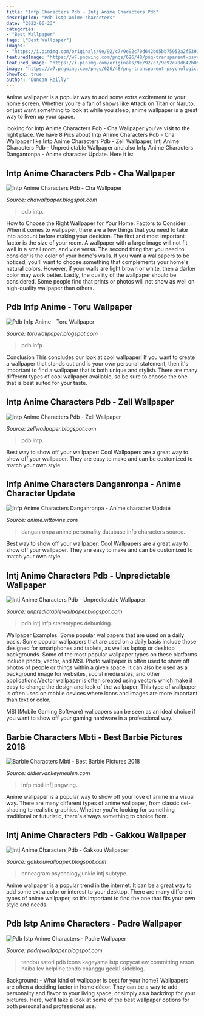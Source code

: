 ```yaml
---
title: "Infp Characters Pdb ~ Intj Anime Characters Pdb"
description: "Pdb istp anime characters"
date: "2022-06-23"
categories:
- "Best Wallpaper"
tags: ["Best Wallpaper"]
images:
- "https://i.pinimg.com/originals/9e/92/c7/9e92c70d642b05bb75952a2f5391019f.png"
featuredImage: "https://w7.pngwing.com/pngs/626/48/png-transparent-psychological-types-myers-briggs-type-indicator-personality-type-infp-infj-infj-text-logo-psychology.png"
featured_image: "https://i.pinimg.com/originals/9e/92/c7/9e92c70d642b05bb75952a2f5391019f.png"
image: "https://w7.pngwing.com/pngs/626/48/png-transparent-psychological-types-myers-briggs-type-indicator-personality-type-infp-infj-infj-text-logo-psychology.png"
ShowToc: true
author: "Duncan Reilly"
---
```



Anime wallpaper is a popular way to add some extra excitement to your home screen. Whether you’re a fan of shows like Attack on Titan or Naruto, or just want something to look at while you sleep, anime wallpaper is a great way to liven up your space.

	

		
looking for Intp Anime Characters Pdb - Cha Wallpaper you've visit to the right place. We have 8 Pics about Intp Anime Characters Pdb - Cha Wallpaper like Intp Anime Characters Pdb - Zell Wallpaper, Intj Anime Characters Pdb - Unpredictable Wallpaper and also Infp Anime Characters Danganronpa - Anime character Update. Here it is:
		
    
## Intp Anime Characters Pdb - Cha Wallpaper

<img loading=lazy src="https://www.personality-database.com/profile_images/35119.png" onerror="this.onerror=null;this.src='https://tse4.mm.bing.net/th?id=OIP.Eo6VdaehoukdW6Wo8EmIoAAAAA&amp;pid=15.1';" alt="Intp Anime Characters Pdb - Cha Wallpaper">

_Source: chawallpaper.blogspot.com_

>pdb intp. 

	

How to Choose the Right Wallpaper for Your Home: Factors to Consider
When it comes to wallpaper, there are a few things that you need to take into account before making your decision. The first and most important factor is the size of your room. A wallpaper with a large image will not fit well in a small room, and vice versa. 
The second thing that you need to consider is the color of your home's walls. If you want a wallpapers to be noticed, you'll want to choose something that complements your home's natural colors. However, if your walls are light brown or white, then a darker color may work better. 
Lastly, the quality of the wallpaper should be considered. Some people find that prints or photos will not show as well on high-quality wallpaper than others.

    
## Pdb Infp Anime - Toru Wallpaper

<img loading=lazy src="https://ceberndsen.github.io/YASARA-guide/YASARA-guide_files/figure-html/savepdbmenu-1.png" onerror="this.onerror=null;this.src='https://tse4.mm.bing.net/th?id=OIP.KHGZfJpO940hYHxICxTGmgHaFS&amp;pid=15.1';" alt="Pdb Infp Anime - Toru Wallpaper">

_Source: toruwallpaper.blogspot.com_

>pdb infp. 

	

Conclusion
This concludes our look at cool wallpaper! If you want to create a wallpaper that stands out and is your own personal statement, then it's important to find a wallpaper that is both unique and stylish. There are many different types of cool wallpaper available, so be sure to choose the one that is best suited for your taste.

    
## Intp Anime Characters Pdb - Zell Wallpaper

<img loading=lazy src="https://i.pinimg.com/originals/9e/92/c7/9e92c70d642b05bb75952a2f5391019f.png" onerror="this.onerror=null;this.src='https://tse1.mm.bing.net/th?id=OIP.AnCCJBGXVSr-W8WQ3eCG6AAAAA&amp;pid=15.1';" alt="Intp Anime Characters Pdb - Zell Wallpaper">

_Source: zellwallpaper.blogspot.com_

>pdb intp. 

	

Best way to show off your wallpaper:
Cool Wallpapers are a great way to show off your wallpaper. They are easy to make and can be customized to match your own style.

    
## Infp Anime Characters Danganronpa - Anime Character Update

<img loading=lazy src="https://www.personality-database.com/profile_images/12816.png?=0" onerror="this.onerror=null;this.src='https://tse3.mm.bing.net/th?id=OIP.-ioYSdnHK3GCjTH1WC4FMgAAAA&amp;pid=15.1';" alt="Infp Anime Characters Danganronpa - Anime character Update">

_Source: anime.vittovine.com_

>danganronpa anime personality database infp characters source. 

	

Best way to show off your wallpaper:
Cool Wallpapers are a great way to show off your wallpaper. They are easy to make and can be customized to match your own style.

    
## Intj Anime Characters Pdb - Unpredictable Wallpaper

<img loading=lazy src="https://i.ytimg.com/vi/MAmLlwMBKCw/maxresdefault.jpg" onerror="this.onerror=null;this.src='https://tse2.mm.bing.net/th?id=OIP._u9rJOmlkJKyfOv_YWJG8gHaEK&amp;pid=15.1';" alt="Intj Anime Characters Pdb - Unpredictable Wallpaper">

_Source: unpredictablewallpaper.blogspot.com_

>pdb intj infp stereotypes debunking. 

	

Wallpaper Examples: Some popular wallpapers that are used on a daily basis.
Some popular wallpapers that are used on a daily basis include those designed for smartphones and tablets, as well as laptop or desktop backgrounds. Some of the most popular wallpaper types on these platforms include photo, vector, and MSI. 
Photo wallpaper is often used to show off photos of people or things within a given space. It can also be used as a background image for websites, social media sites, and other applications.Vector wallpaper is often created using vectors which make it easy to change the design and look of the wallpaper. This type of wallpaper is often used on mobile devices where icons and images are more important than text or color. 

MSI (Mobile Gaming Software) wallpapers can be seen as an ideal choice if you want to show off your gaming hardware in a professional way.

    
## Barbie Characters Mbti - Best Barbie Pictures 2018

<img loading=lazy src="https://w7.pngwing.com/pngs/626/48/png-transparent-psychological-types-myers-briggs-type-indicator-personality-type-infp-infj-infj-text-logo-psychology.png" onerror="this.onerror=null;this.src='https://tse4.mm.bing.net/th?id=OIP.MoPRZYhhpk_L8A_d2MeISwHaG1&amp;pid=15.1';" alt="Barbie Characters Mbti - Best Barbie Pictures 2018">

_Source: didiervankeymeulen.com_

>infp mbti infj pngwing. 

	

Anime wallpaper is a popular way to show off your love of anime in a visual way. There are many different types of anime wallpaper, from classic cel-shading to realistic graphics. Whether you're looking for something traditional or futuristic, there's always something to choice from.

    
## Intj Anime Characters Pdb - Gakkou Wallpaper

<img loading=lazy src="https://lh5.googleusercontent.com/proxy/x9Z-3UYBSsZmTkW1EySwzQnE0ex63YqftbYRegSu1mNo480ca1oat_wmvS1D92N0OI1DfzT5AOIcztPFlrgZO3b4_ElIAwCVeQE-v5Qg4ckIpH6Sh_KIZXeVBiYzGn0m8lPgNVlj1lzmgy4EfJ_tNKg7FDP1=w1200-h630-p-k-no-nu" onerror="this.onerror=null;this.src='https://tse3.mm.bing.net/th?id=OIP.Stv4sUpDNApTEnB_O9Q5UwHaDL&amp;pid=15.1';" alt="Intj Anime Characters Pdb - Gakkou Wallpaper">

_Source: gakkouwallpaper.blogspot.com_

>enneagram psychologyjunkie intj subtype. 

	

Anime wallpaper is a popular trend in the internet. It can be a great way to add some extra color or interest to your desktop. There are many different types of anime wallpaper, so it’s important to find the one that fits your own style and needs.

    
## Pdb Istp Anime Characters - Padre Wallpaper

<img loading=lazy src="https://www.personality-database.com/profile_images/23504.png?id=0" onerror="this.onerror=null;this.src='https://tse2.mm.bing.net/th?id=OIP.rwc4X9EH-8L7mj2dzUWWTgAAAA&amp;pid=15.1';" alt="Pdb Istp Anime Characters - Padre Wallpaper">

_Source: padrewallpaper.blogspot.com_

>tendou satori pdb icons kageyama istp copycat ew committing arson haiba lev helpline tendo changgu geek1 sideblog. 

	

Background: - What kind of wallpaper is best for your home?
Wallpapers are often a deciding factor in home décor. They can be a way to add personality and flavor to your living space, or simply as a backdrop for your pictures. Here, we'll take a look at some of the best wallpaper options for both personal and professional use.

